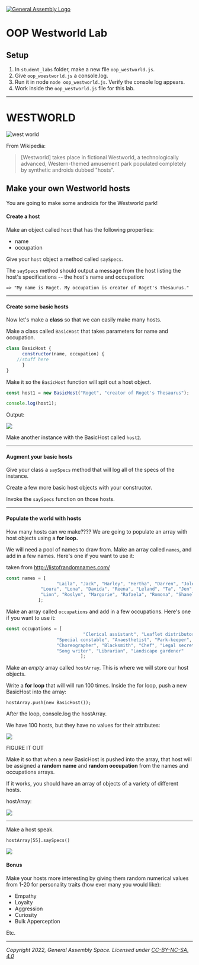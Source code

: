 [![General Assembly Logo](https://ga-dash.s3.amazonaws.com/production/assets/logo-9f88ae6c9c3871690e33280fcf557f33.png)](https://generalassemb.ly)

# OOP Westworld Lab

## Setup

1. In `student_labs` folder, make a new file `oop_westworld.js`.
2. Give `oop_woestworld.js` a console.log.
3. Run it in node `node oop_westworld.js`. Verify the console log appears.
4. Work inside the `oop_westworld.js` file for this lab.

---

# WESTWORLD

![west world](https://i.imgur.com/WXmau06.png)

From Wikipedia:

> [Westworld] takes place in fictional Westworld, a technologically advanced, Western-themed amusement park populated completely by synthetic androids dubbed "hosts". 


## Make your own Westworld hosts

You are going to make some androids for the Westworld park!

#### Create a host

Make an object called `host` that has the following properties:

* name
* occupation

Give your `host` object a method called `saySpecs`.

The `saySpecs` method should output a message from the host listing the host's specifications -- the host's name and occupation:

```
=> "My name is Roget. My occupation is creator of Roget's Thesaurus."
```

---

#### Create some basic hosts

Now let's make a **class** so that we can easily make many hosts.

Make a class called `BasicHost` that takes parameters for name and occupation.

```javascript
class BasicHost {
      constructor(name, occupation) {
	//stuff here
      }	
}
```

Make it so the `BasicHost` function will spit out a host object.

```javascript
const host1 = new BasicHost("Roget", "creator of Roget's Thesaurus"); 
```

```javascript
console.log(host1);
```

Output:

![](https://i.imgur.com/BSerF4b.png)


Make another instance with the BasicHost called `host2`.

---

#### Augment your basic hosts

Give your class a `saySpecs` method that will log all of the specs of the instance. 

Create a few more basic host objects with your constructor.

Invoke the `saySpecs` function on those hosts.

---

#### Populate the world with hosts

How many hosts can we make???? We are going to populate an array with host objects using a **for loop.**

We will need a pool of names to draw from. Make an array called `names`, and add in a few names. Here's one if you want to use it:

taken from http://listofrandomnames.com/

```javascript
const names = [
			       "Laila", "Jack", "Harley", "Hertha", "Darren", "Jolene", 
             "Loura", "Lona", "Davida", "Reena", "Leland", "Ta", "Jen", 
             "Linn", "Roslyn", "Margorie", "Rafaela", "Romona", "Shanel", "Stan"
            ];
```
  
Make an array called `occupations` and add in a few occupations. Here's one if you want to use it:

```javascript
const occupations = [
					         "Clerical assistant", "Leaflet distributor", "Landowner",
                   "Special constable", "Anaesthetist", "Park-keeper", "Butler",
                   "Choreographer", "Blacksmith", "Chef", "Legal secretary",
                   "Song writer", "Librarian", "Landscape gardener"
					        ];
```


Make an _empty_ array called `hostArray`. This is where we will store our host objects.


Write a **for loop** that will will run 100 times.
Inside the for loop, push a new BasicHost into the array:

```
hostArray.push(new BasicHost());
```

After the loop, console.log the hostArray.

We have 100 hosts, but they have no values for their attributes:

![](https://i.imgur.com/3IZ5Vmb.png)


FIGURE IT OUT

Make it so that when a new BasicHost is pushed into the array, that host will be assigned a **random name** and **random occupation** from the names and occupations arrays.

If it works, you should have an array of objects of a variety of different hosts.

hostArray:

![](https://i.imgur.com/BKqT6H6.png)

---

Make a host speak.

`hostArray[55].saySpecs()`

![](https://i.imgur.com/TSJIUzN.png)

#### Bonus

Make your hosts more interesting by giving them random numerical values from 1-20 for personality traits (how ever many you would like):

* Empathy
* Loyalty
* Aggression
* Curiosity
* Bulk Apperception

Etc.

---

_Copyright 2022, General Assembly Space. Licensed under [CC-BY-NC-SA, 4.0](https://creativecommons.org/licenses/by-nc-sa/4.0/)_

